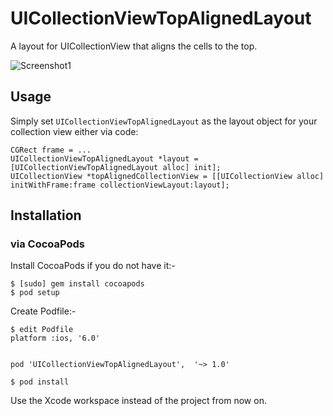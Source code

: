 # UICollectionViewTopAlignedLayout
 A layout for UICollectionView that aligns the cells to the top.

![Screenshot1](https://heroims.github.io/UICollectionViewTopAlignedLayout/SimulatorScreenShot1.png "Screenshot1") 


## Usage

Simply set `UICollectionViewTopAlignedLayout` as the layout object for your collection view either via code:

```objc
CGRect frame = ...
UICollectionViewTopAlignedLayout *layout = [UICollectionViewTopAlignedLayout alloc] init];
UICollectionView *topAlignedCollectionView = [[UICollectionView alloc] initWithFrame:frame collectionViewLayout:layout];
```

## Installation

### via CocoaPods
Install CocoaPods if you do not have it:-
````
$ [sudo] gem install cocoapods
$ pod setup
````
Create Podfile:-
````
$ edit Podfile
platform :ios, '6.0'


pod 'UICollectionViewTopAlignedLayout',  '~> 1.0'

$ pod install
````
Use the Xcode workspace instead of the project from now on.

